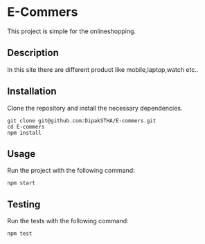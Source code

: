# E-Commers

This project is simple for the onlineshopping. 

## Description

In this site there are different product like mobile,laptop,watch etc..

## Installation

Clone the repository and install the necessary dependencies.

```
git clone git@github.com:DipakSTHA/E-commers.git
cd E-commers
npm install
```

## Usage

Run the project with the following command:

```
npm start
```

## Testing

Run the tests with the following command:

```
npm test
```
